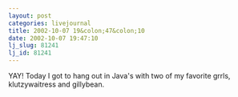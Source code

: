 ```yaml
---
layout: post
categories: livejournal
title: 2002-10-07 19&colon;47&colon;10
date: 2002-10-07 19:47:10
lj_slug: 81241
lj_id: 81241
---
```

YAY! Today I got to hang out in Java's with two of my favorite grrls, klutzywaitress and gillybean.

